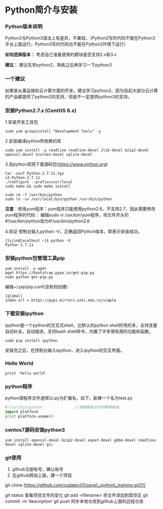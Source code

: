 # Python简介与安装

### Python版本说明

Python2与Python3语法上有差异，不兼容。（Python2写的代码不能在Python3平台上面运行，Python3写的代码也不能在Python2环境下运行）

**如何选择版本：**
考虑自己准备使用的模块是否支持2.x和3.x

**建议：**
建议先学python2，熟练之后再学习一下python3

### 一个建议
如果是从事运维和云计算方面的开发，建议学习python2。因为目前大部分云计算的产品都提供了python2的支持，但是不一定提供python3的支持。

### 安装Python2.7.x (CentOS 6.x)
1.安装开发工具包

```
sudo yum groupinstall "Development Tools" -y
```

2.安装编译python所依赖的库

```
sudo yum install -y readline readline-devel zlib-devel bzip2-devel openssl-devel ncurses-devel sqlite-devel
```

3.去python官网下载源码包(https://www.python.org)

```
tar -zxvf Python-2.7.11.tgz
cd Python-2.7.11
./configure --prefix=/usr/local
sudo make && sudo make install

sudo rm -f /usr/bin/python
sudo ln -sv /usr/local/bin/python /usr/bin/python
```

**注意**：修改yum程序：yum程序只能使用python2.6，不支持2.7，因此需要修改yum程序的代码：
编辑sudo vi /usr/bin/yum程序，将文件开头的#!/usr/bin/python改为#!/usr/bin/python2.6

4.验证
控制台输入python -V，正确返回Python版本，即表示安装成功。

```
[lvjin@localhost ~]$ python -V
Python 2.7.11
```

### 安装python包管理工具pip

```
yum install -y wget
wget https://bootstrap.pypa.io/get-pip.py
sudo python get-pip.py
```

编辑\~/.pip/pip.conf(没有则创建)

```
[global]
index-url = https://pypi.mirrors.ustc.edu.cn/simple
```

### 下载安装ipython
ipython是一个python的交互式shell，比默认的python shell好用的多，支持变量自动补全，自动缩进，支持bash shell命令，内置了许多很有用的功能和函数。

```
sudo pip install ipython
```

安装完之后，在控制台输入ipython，进入ipython的交互界面。
### Hello World
```
print 'hello world'
```

### python程序
python源程序文件通常以.py为扩展名，如下，新建一个名为test.py

```python
#!/usr/bin/python               //指明脚本文件的解释程序。
import platform
print platform.uname()
```

### centos7源码安装python3

	yum install openssl-devel bzip2-devel expat-devel gdbm-devel readline-devel sqlite-devel gcc

### git使用
1. github注册账号，确认账号
2. 在github网站上面，建一个项目

git clone [https://github.com/cudatec01/zanqi\_python\_training.git][1]

git status 查看项目文件的变化
git add \<filename\> 将文件添加到暂存区
git commit -m ‘description’
git push 同步本地仓库到github上面的远程仓库

[1]:	https://github.com/cudatec01/zanqi_python_training.git